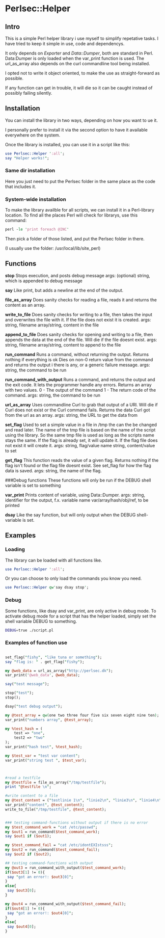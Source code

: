 # Perlsec::Helper

## Intro
This is a simple Perl helper library i use myself to simplify repetative tasks.
I have tried to keep it simple in use, code and dependencys.

It only depends on *Exporter* and *Data::Dumper*, both are standard in Perl.
Data:Dumper is only loaded when the var_print function is used.
The url_as_array also depends on the curl commandline tool being installed.

I opted not to write it object oriented, to make the use as straight-forward as possible.

If any function can get in trouble, it will die so it can be caught instead of possibly failing silently.

## Installation

You can install the library in two ways, depending on how you want to ue it.

I personally prefer to install it via the second option to have it available everywhere on the system.

Once the library is installed, you can use it in a script like this:

```perl
use Perlsec::Helper ':all';
say "Helper works!";
```

### Same dir installation
Here you just need to put the Perlsec folder in the same place as the code that includes it.

### System-wide installation
To make the library availble for all scripts, we can install it in a Perl-library location.
To find all the places Perl will check for librarys, use this command:
```perl
perl -le 'print foreach @INC'
```

Then pick a folder of those listed, and put the Perlsec folder in there.

(I usually use the folder: /usr/local/lib/site_perl)

## Functions

**stop**
Stops execution, and posts debug message
args:
(optional) string, which is appended to debug message 

**say**
Like print, but adds a newline at the end of the output.

**file_as_array**
Does sanity checks for reading a file, reads it and returns the content as an array.

**write_to_file**
Does sanity checks for writing to a file,
then takes the input and overwrites the file with it. If the file does not exist it is created.
args:
string, filename
array/string, content in the file

**append_to_file**
Does sanity checks for opening and writing to a file, then appends the data at the end of the file. Will die if the file doesnt exist.
args:
string, filename
array/string, content to append to the file

**run_command**
Runs a command, without returning the output.
Returns nothing if everything is ok
Dies on non-0 return value from the command and returns the output i there is any, or a generic failure message.
args:
string, the command to be run

**run_command_with_output**
Runs a command, and returns the output and the exit code. It lets the programmer handle any errors.
Returns an array with two values.
0 - The output of the command
1 - The return code of the command.
args:
string, the command to be run

**url_as_array**
Uses commandline Curl to grab that output of a URl.
Will die if Curl does not exist or the Curl command fails.
Returns the data Curl got from the url as an array.
args:
string, the URL to get the data from

**set_flag**
Used to set a simple value in a file in /tmp
the can the be changed and read later.
The name of the tmp file is based on the name of the script using the library.
So the same tmp file is used as long as the scripts name stays the same.
If the flag is already set, it will update it.
If the flag file does not exist it will create it.
args:
string, flag/value name
string, content/value to set

**get_flag**
This function reads the value of a given flag.
Returns nothing if the flag isn't found or the flag file doesnt exist.
See set_flag for how the flag data is saved.
args:
string, the name of the flag.


###Debug functions
These functions will only be run if the DEBUG shell variable is set to something

**var_print**
Prints content of variable, using Data::Dumper.
args:
string, identifier for the output, f.x. variable name
var/array/hash/obj/ref, to be printed

**dsay**
Like the say function, but will only output when the DEBUG shell-variable is set.


## Examples

### Loading
The library can be loaded with all functions like.
```perl
use Perlsec::Helper ':all';
```

Or you can choose to only load the commands you know you need.
```perl
use Perlsec::Helper qw'say dsay stop';
```


### Debug
Some functions, like dsay and var_print, are only active in debug mode.
To activate debug mode for a script that has the helper loaded, simply set the shell variable DEBUG to something.
```bash
DEBUG=true ./script.pl
```

### Examples of function use
```perl

set_flag("fishy", "like tuna or something");
say "flag is: " . get_flag("fishy");

my @web_data = url_as_array("http://perlsec.dk");
var_print('@web_data', @web_data);

say("test message");

stop("test");
stop();

dsay("test debug output");

my @test_array = qw(one two three four five six seven eight nine ten);
var_print("numbers array", @test_array);

my %test_hash = (
    test => "one",
    test2 => "two"
);
var_print("hash test", %test_hash);

my $test_var = "test var content";
var_print("string test ", $test_var);



#read a testfile
my @testfile = file_as_array("/tmp/testfile");
print "@testfile \n";

#write content to a file
my @test_content = ("testlinie 1\n", "linie2\n", "linie3\n", "linie4\n");
var_print("content", @test_content);
write_to_file("/tmp/testfile", @test_content);


### testing command-functions without output if there is no error
my $test_command_work = "cat /etc/passwd";
my $out1 = run_command($test_command_work);
say $out1 if ($out1);

my $test_command_fail = "cat /etc/idontEXIstsss";
my $out2 = run_command($test_command_fail);
say $out2 if ($out2);

## testing command-functions with output
my @out3 = run_command_with_output($test_command_work);
if($out3[1] != 0){
 say "got an error!: $out3[0]";
}
else{
 say $out3[0];
}

my @out4 = run_command_with_output($test_command_fail);
if($out4[1] != 0){
 say "got an error!: $out4[0]";
}
else{
 say $out4[0];
}
```


